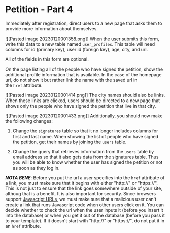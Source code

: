 # Petition - Part 4

Immediately after registration, direct users to a new page that asks them to provide more information about themselves.

![[Pasted image 20230120001358.png]]
When the user submits this form, write this data to a new table named `user_profiles`. This table will need columns for id (primary key), user id (foreign key), age, city, and url.

All of the fields in this form are optional.

On the page listing all of the people who have signed the petition, show the additional profile information that is available. In the case of the homepage url, do not show it but rather link the name with the saved url in the `href` attribute.

![[Pasted image 20230120001414.png]]
The city names should also be links. When these links are clicked, users should be directed to a new page that shows only the people who have signed the petition that live in that city.

![[Pasted image 20230120001433.png]]
Additionally, you should now make the following changes:

1.  Change the `signatures` table so that it no longer includes columns for first and last name. When showing the list of people who have signed the petition, get their names by joining the `users` table.
    
2.  Change the query that retrieves information from the `users` table by email address so that it also gets data from the signatures table. Thus you will be able to know whether the user has signed the petition or not as soon as they log in.
    

**_NOTA BENE_**: Before you put the url a user specifies into the `href` attribute of a link, you must make sure that it begins with either "http://" or "https://". This is not just to ensure that the link goes somewhere outside of your site, althoug that is a benefit. It is also important for security. Since browsers support [Javascript URLs](https://docs.microsoft.com/en-us/previous-versions/aa767736(v%3Dvs.85)), we must make sure that a malicious user can't create a link that runs Javascript code when other users click on it. You can decide whether to check the url when the user inputs it (before you insert it into the database) or when you get it out of the database (before you pass it to your template). If it doesn't start with "http://" or "https://", do not put it in an `href` attribute.